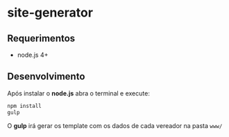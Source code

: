 # site-generator

## Requerimentos
  * node.js 4+
  
## Desenvolvimento

Após instalar o **node.js** abra o terminal e execute:

```bash
npm install
gulp
```

O **gulp** irá gerar os template com os dados de cada vereador na pasta `www/`
